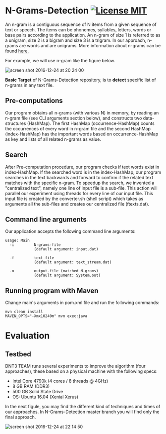 # N-Grams-Detection [![License MIT][badge-license]](LICENSE)

An n-gram is a contiguous sequence of N items from a given sequence of text or speech. The items can be phonemes, syllables, letters, words or base pairs according to the application. An n-gram of size 1 is referred to as a unigram, size 2 is a bigram and size 3 is a trigram. In our approach, n-grams are words and are unigrams. More information about n-grams can be found [here.](https://en.wikipedia.org/wiki/N-gram)

For example, we will use n-gram like the figure below.

![screen shot 2016-12-24 at 20 24 00](https://cloud.githubusercontent.com/assets/11991105/21468421/3fa6e49c-ca18-11e6-8b7b-c27fdf47fd88.png)

**Basic Target** of N-Grams-Detection repository, is to **detect** specific list of n-grams in any text file.

## Pre-computations

Our program obtains all n-grams (with various N) in memory, by reading an n-gram file (see CLI arguments section below), and constructs two data-structures (HashMap). The first HashMap (occurrence-HashMap) counts the occurrences of every word in n-gram file and the second HashMap (index-HashMap) has the important words based on occurrence-HashMap as key and lists of all related n-grams as value.

## Search

After Pre-computation procedure, our program checks if text words exist in index-HashMap. If the searched word is in the index-HashMap, our program searches in the text backwards and forward to confirm if the related text matches with the specific n-gram. To speedup the search, we invented a "centralized text", namely one line of input file is a sub-file. This action will parallel our experiment using threads for every line of our input file. This input file is created by the converter.sh (shell script) which takes as arguments all the sub-files and creates our centralized file (ftexts.dat).



## Command line arguments
Our application accepts the following command line arguments:

```
usage: Main
  -i         N-grams-file
             (default argument: input.dat)
                
  -f         text-file
             (default argument: text_stream.dat)
                
  -o         output-file (matched N-grams) 
             (default argument: System.out)
```


## Running program with Maven

Change main's arguments in pom.xml file and run the following commands:

```
mvn clean install
MAVEN_OPTS="-Xmx10240m" mvn exec:java
```

# Evaluation

## Testbed

DNT3 TEAM runs several experiments to improve the algorithm (four approaches), these based on a physical machine with the following specs:

* Intel Core 4790k (4 cores / 8 threads @ 4GHz)
* 8 GB RAM (DDR3)
* 500 GB Solid State Drive
* OS: Ubuntu 16.04 (Xenial Xerus)

In the next figule, you may find the different kind of techniques and times of our approaches. In N-Grams-Detection master branch you will find only the final approach.

![screen shot 2016-12-24 at 22 14 50](https://cloud.githubusercontent.com/assets/11991105/21468653/6f0ec336-ca26-11e6-9550-8a37d5cee4cc.png)

[badge-license]: https://img.shields.io/badge/license-MIT-green.svg?style=flat-square

